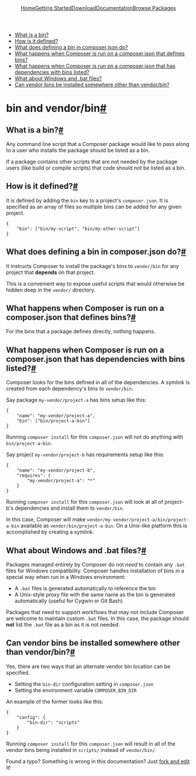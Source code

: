 <!DOCTYPE html>
<html class="no-js" lang="en">
    <head>
        <meta charset="utf-8">
        <meta http-equiv="X-UA-Compatible" content="IE=edge,chrome=1">
        <title>Composer</title>
        <meta name="description" content="Dependency Management for PHP">
        <meta name="viewport" content="width=device-width,initial-scale=1">
        <link rel="stylesheet" href="../css/style.css">
        <script src="../js/modernizr-2.0.6.min.js"></script>
    </head>
    <body>
        <div id="container">
            <header>
				<a href="/">Home</a><a class="" href="/doc/00-intro.md">Getting Started</a><a class="" href="/download/">Download</a><a class="active" href="/doc/">Documentation</a><a class="last" href="http://packagist.org/">Browse Packages</a>                            
			</header>
            <div id="main" role="main">
				<ul class="toc">
					<li>
						<a href="#what-is-a-bin-">What is a bin?</a> 
                    </li>
					<li>
						<a href="#how-is-it-defined-">How is it defined?</a> 
                    </li>
					<li>
						<a href="#what-does-defining-a-bin-in-composer-json-do-">What does defining a bin in composer.json do?</a> 
                    </li>
					<li>
						<a href="#what-happens-when-composer-is-run-on-a-composer-json-that-defines-bins-">What happens when Composer is run on a composer.json that defines bins?</a> 
                    </li>
					<li>
						<a href="#what-happens-when-composer-is-run-on-a-composer-json-that-has-dependencies-with-bins-listed-">What happens when Composer is run on a composer.json that has dependencies with bins listed?</a> 
                    </li>
					<li>
						<a href="#what-about-windows-and-bat-files-">What about Windows and .bat files?</a> 
                    </li>
					<li>
						<a href="#can-vendor-bins-be-installed-somewhere-other-than-vendor-bin-">Can vendor bins be installed somewhere other than vendor/bin?</a> 
                    </li>
				</ul>
				<h1 id="bin-and-vendor-bin">bin and vendor/bin<a href="#bin-and-vendor-bin" class="anchor">#</a></h1>
				<h2 id="what-is-a-bin-">What is a bin?<a href="#what-is-a-bin-" class="anchor">#</a></h2>
				<p>Any command line script that a Composer package would like to pass along
					to a user who installs the package should be listed as a bin.</p>
				<p>If a package contains other scripts that are not needed by the package
					users (like build or compile scripts) that code should not be listed
					as a bin.</p>
				<h2 id="how-is-it-defined-">How is it defined?<a href="#how-is-it-defined-" class="anchor">#</a></h2>
				<p>It is defined by adding the <code>bin</code> key to a project's <code>composer.json</code>.
					It is specified as an array of files so multiple bins can be added
					for any given project.</p>
				<pre><code>{
    "bin": ["bin/my-script", "bin/my-other-script"]
}
</code></pre>
				<h2 id="what-does-defining-a-bin-in-composer-json-do-">What does defining a bin in composer.json do?<a href="#what-does-defining-a-bin-in-composer-json-do-" class="anchor">#</a></h2>
				<p>It instructs Composer to install the package's bins to <code>vendor/bin</code>
					for any project that <strong>depends</strong> on that project.</p>
				<p>This is a convenient way to expose useful scripts that would
					otherwise be hidden deep in the <code>vendor/</code> directory.</p>
				<h2 id="what-happens-when-composer-is-run-on-a-composer-json-that-defines-bins-">What happens when Composer is run on a composer.json that defines bins?<a href="#what-happens-when-composer-is-run-on-a-composer-json-that-defines-bins-" class="anchor">#</a></h2>
				<p>For the bins that a package defines directly, nothing happens.</p>
				<h2 id="what-happens-when-composer-is-run-on-a-composer-json-that-has-dependencies-with-bins-listed-">What happens when Composer is run on a composer.json that has dependencies with bins listed?<a href="#what-happens-when-composer-is-run-on-a-composer-json-that-has-dependencies-with-bins-listed-" class="anchor">#</a></h2>
				<p>Composer looks for the bins defined in all of the dependencies. A
					symlink is created from each dependency's bins to <code>vendor/bin</code>.</p>
				<p>Say package <code>my-vendor/project-a</code> has bins setup like this:</p>
				<pre><code>{
    "name": "my-vendor/project-a",
    "bin": ["bin/project-a-bin"]
}
</code></pre>
				<p>Running <code>composer install</code> for this <code>composer.json</code> will not do
					anything with <code>bin/project-a-bin</code>.</p>
				<p>Say project <code>my-vendor/project-b</code> has requirements setup like this:</p>
				<pre><code>{
    "name": "my-vendor/project-b",
    "requires": {
        "my-vendor/project-a": "*"
    }
}
</code></pre>
				<p>Running <code>composer install</code> for this <code>composer.json</code> will look at
					all of project-b's dependencies and install them to <code>vendor/bin</code>.</p>
				<p>In this case, Composer will make <code>vendor/my-vendor/project-a/bin/project-a-bin</code>
					available as <code>vendor/bin/project-a-bin</code>. On a Unix-like platform
					this is accomplished by creating a symlink.</p>
				<h2 id="what-about-windows-and-bat-files-">What about Windows and .bat files?<a href="#what-about-windows-and-bat-files-" class="anchor">#</a></h2>
				<p>Packages managed entirely by Composer do not <em>need</em> to contain any
					<code>.bat</code> files for Windows compatibility. Composer handles installation
					of bins in a special way when run in a Windows environment:</p>
				<ul><li>A <code>.bat</code> files is generated automatically to reference the bin</li>
					<li>A Unix-style proxy file with the same name as the bin is generated
						automatically (useful for Cygwin or Git Bash)</li>
				</ul><p>Packages that need to support workflows that may not include Composer
					are welcome to maintain custom <code>.bat</code> files. In this case, the package
					should <strong>not</strong> list the <code>.bat</code> file as a bin as it is not needed.</p>
				<h2 id="can-vendor-bins-be-installed-somewhere-other-than-vendor-bin-">Can vendor bins be installed somewhere other than vendor/bin?<a href="#can-vendor-bins-be-installed-somewhere-other-than-vendor-bin-" class="anchor">#</a></h2>
				<p>Yes, there are two ways that an alternate vendor bin location can be specified.</p>
				<ul><li>Setting the <code>bin-dir</code> configuration setting in <code>composer.json</code></li>
					<li>Setting the environment variable <code>COMPOSER_BIN_DIR</code></li>
				</ul><p>An example of the former looks like this:</p>
				<pre><code>{
    "config": {
        "bin-dir": "scripts"
    }
}
</code></pre>
				<p>Running <code>composer install</code> for this <code>composer.json</code> will result in
					all of the vendor bins being installed in <code>scripts/</code> instead of
					<code>vendor/bin/</code>.</p>
				<p class="fork-and-edit">
					Found a typo? Something is wrong in this documentation? Just <a href="http://github.com/composer/composer/edit/master/doc/articles/vendor-bins.md">fork and edit</a> it!
				</p>
            </div>
            <footer></footer>
        </div>
    </body>
</html>
